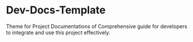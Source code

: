 # Dev-Docs-Template
Theme for Project Documentations of  Comprehensive guide for developers to integrate and use this project effectively. 
